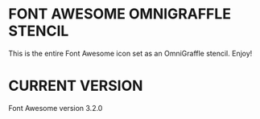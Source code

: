 FONT AWESOME OMNIGRAFFLE STENCIL
================================

This is the entire Font Awesome icon set as an OmniGraffle stencil. Enjoy!

CURRENT VERSION
===============

Font Awesome version 3.2.0
